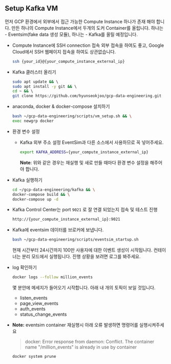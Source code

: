 ## Setup Kafka VM

먼저 GCP 환경에서 외부에서 접근 가능한 Compute Instance 하나가 존재 해야 합니다. 만든 하나의 Compute Instance에서 두개의 도커 Container를 올립니다. 하나는 - Eventsim(fake data 생성 모듈), 하나는 - Kafka를 올릴 예정입니다.

- Compute Instance에 SSH connection 접속
  외부 접속을 하여도 좋고, Google Cloud에서 SSH 웹페이지 접속을 하여도 상관없습니다.
  ```bash
  ssh {your_id}@{your_compute_instance_external_ip}
  ```

- Kafka 클러스터 올리기
  ```bash
  sudo apt update && \ 
  sudo apt install -y git && \ 
  cd ~ && \ 
  git clone https://github.com/hyunseokjoo/gcp-data-engineering.git
  ```

- anaconda, docker & docker-compose 설치하기

  ```bash
  bash ~/gcp-data-engineering/scripts/vm_setup.sh && \
  exec newgrp docker
  ```

- 환경 변수 설정
  - Kafka 외부 주소 설정
    EventSim과 다른 소스에서 사용하므로 꼭 넣어주세요.
    ```bash
    export KAFKA_ADDRESS={your_compute_instance_external_ip}
    ```
     **Note**: 위와 같은 경우는 재실행 및 새로 만들 때마다 환경 변수 설정을 해주어야 합니다.

- Kafka 실행하기
  ```bash
  cd ~/gcp-data-engineering/kafka && \
  docker-compose build && \
  docker-compose up -d 
  ```

- Kafka Control Center는 port `9021` 로 잘 연결 되었는지 접속 및 테스트 진행
  ```bash
  http://{your_compute_instance_external_ip}:9021
  ```
- Kafka에 eventsim 데이터를 브로커에 보냅니다.
  ```bash
  bash ~/gcp-data-engineering/scripts/eventsim_startup.sh
  ```
  현재 시간부터 24시간까지 100만 사용자에 대한 이벤트 생성이 시작됩니다. 컨테이너는 분리 모드에서 실행됩니다. 진행 상황을 보려면 로그를 봐주세요.

- log 확인하기
  ```bash
  docker logs --follow million_events
  ```
  몇 분안에 메세지가 들어오기 시작합니다. 아래 내 개의 토픽이 보일 것입니다.

  - listen_events
  - page_view_events
  - auth_events
  - status_change_events

- **Note:** eventsim container 재실행시 아래 오류 발생하면 명령어를 실행시켜주세요
  
  >docker: Error response from daemon: Conflict. The container name "/million_events" is already in use by container
  
  ```bash
  docker system prune
  ```